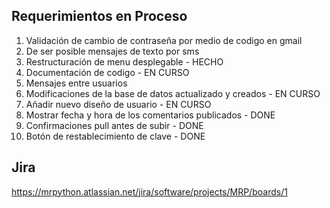 ## Requerimientos en Proceso 
 1. Validación de cambio de contraseña por medio de codigo en gmail
 2. De ser posible mensajes de texto por sms
 3. Restructuración de menu desplegable - HECHO
 4. Documentación de codigo - EN CURSO
 5. Mensajes entre usuarios 
 6. Modificaciones de la base de datos actualizado y creados - EN CURSO
 7. Añadir nuevo diseño de usuario - EN CURSO
 8. Mostrar fecha y hora de los comentarios publicados - DONE
 9. Confirmaciones pull antes de subir - DONE
 10. Botón de restablecimiento de clave - DONE
 
 ## Jira
 https://mrpython.atlassian.net/jira/software/projects/MRP/boards/1
 

